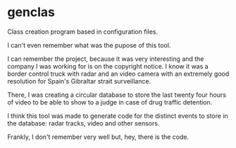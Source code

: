 genclas
=======

Class creation program based in configuration files.

I can't even remember what was the pupose of this tool.

I can remember the project, because it was very interesting and the
company I was working for is on the copyright notice. I know it was a
border control truck with radar and an video camera with an extremely
good resolution for Spain's Gibraltar strait surveillance.

There, I was creating a circular database to store the last twenty
four hours of video to be able to show to a judge in case of drug
traffic detention.

I think this tool was made to generate code for the distinct events to
store in the database: radar tracks, video and other sensors.

Frankly, I don't remember very well but, hey, there is the code.
